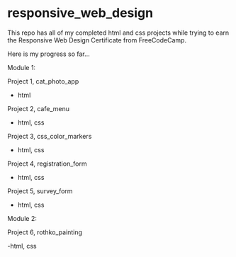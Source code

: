 # responsive_web_design

This repo has all of my completed html and css projects while trying to earn 
the Responsive Web Design Certificate from FreeCodeCamp.

Here is my progress so far...

Module 1:

Project 1, cat_photo_app

- html

Project 2, cafe_menu

- html, css

Project 3, css_color_markers

- html, css

Project 4, registration_form

- html, css

Project 5, survey_form

- html, css

Module 2:

Project 6, rothko_painting

-html, css